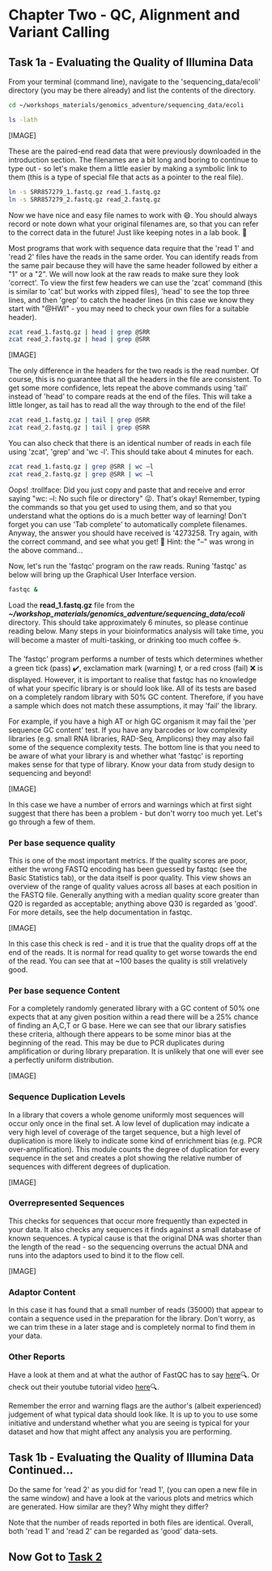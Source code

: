 # Chapter Two - QC, Alignment and Variant Calling
## Task 1a - Evaluating the Quality of Illumina Data
From your terminal (command line), navigate to the 'sequencing_data/ecoli' directory (you may be there already) and list the contents of the directory.
```bash
cd ~/workshops_materials/genomics_adventure/sequencing_data/ecoli

ls -lath
```
[IMAGE]

These are the paired-end read data that were previously downloaded in the introduction section. The filenames are a bit long and boring to continue to type out - so let's make them a little easier by making a symbolic link to them (this is a type of special file that acts as a pointer to the real file).
```bash
ln -s SRR857279_1.fastq.gz read_1.fastq.gz
ln -s SRR857279_2.fastq.gz read_2.fastq.gz
```

Now we have nice and easy file names to work with :smile:. You should always record or note down what your original filenames are, so that you can refer to the correct data in the future! Just like keeping notes in a lab book. :open_book:

Most programs that work with sequence data require that the 'read 1' and 'read 2' files have the reads in the same order. You can identify reads from the same pair because they will have the same header followed by either a "1" or a "2". We will now look at the raw reads to make sure they look 'correct'. To view the first few headers we can use the 'zcat' command (this is similar to 'cat' but works with zipped files), 'head' to see the top three lines, and then 'grep' to catch the header lines (in this case we know they start with "@HWI" - you may need to check your own files for a suitable header).
```bash
zcat read_1.fastq.gz | head | grep @SRR
zcat read_2.fastq.gz | head | grep @SRR
```

[IMAGE]

The only difference in the headers for the two reads is the read number. Of course, this is no guarantee that all the headers in the file are consistent. To get some more confidence, lets repeat the above commands using 'tail' instead of 'head' to compare reads at the end of the files. This will take a little longer, as tail has to read all the way through to the end of the file!
```bash
zcat read_1.fastq.gz | tail | grep @SRR
zcat read_2.fastq.gz | tail | grep @SRR
```

You can also check that there is an identical number of reads in each file using 'zcat', 'grep' and 'wc -l'. This should take about 4 minutes for each.
```bash
zcat read_1.fastq.gz | grep @SRR | wc –l
zcat read_2.fastq.gz | grep @SRR | wc –l
```

Oops! :trollface: Did you just copy and paste that and receive and error saying "wc: –l: No such file or directory" :stuck_out_tongue_winking_eye:. That's okay! Remember, typing the commands so that you get used to using them, and so that you understand what the options do is a much better way of learning! Don't forget you can use 'Tab complete' to automatically complete filenames. Anyway, the answer you should have received is '4273258. Try again, with the correct command, and see what you get! :hugs: Hint: the "–" was wrong in the above command...

Now, let's run the 'fastqc' program on the raw reads. Runing 'fastqc' as below will bring up the Graphical User Interface version.
```bash
fastqc &
```

Load the **read_1.fastq.gz** file from the ***~/workshop_materials/genomics_adventure/sequencing_data/ecoli*** directory. This should take approximately 6 minutes, so please continue reading below. Many steps in your bioinformatics analysis will take time, you will become a master of multi-tasking, or drinking too much coffee :coffee:.

The 'fastqc' program performs a number of tests which determines whether a green tick (pass) :heavy_check_mark:, exclamation mark (warning) :exclamation:, or a red cross (fail) :x: is displayed. However, it is important to realise that fastqc has no knowledge of what your specific library is or should look like. All of its tests are based on a completely random library with 50% GC content. Therefore, if you have a sample which does not match these assumptions, it may 'fail' the library.

For example, if you have a high AT or high GC organism it may fail the 'per sequence GC content' test. If you have any barcodes or low complexity libraries (e.g. small RNA libraries, RAD-Seq, Amplicons) they may also fail some of the sequence complexity tests. The bottom line is that you need to be aware of what your library is and whether what 'fastqc' is reporting makes sense for that type of library. Know your data from study design to sequencing and beyond!

[IMAGE]

In this case we have a number of errors and warnings which at first sight suggest that there has been a problem - but don't worry too much yet. Let's go through a few of them.

### Per base sequence quality
This is one of the most important metrics. If the quality scores are poor, either the wrong FASTQ encoding has been guessed by fastqc (see the Basic Statistics tab), or the data itself is poor quality. This view shows an overview of the range of quality values across all bases at each position in the FASTQ file.  Generally anything with a median quality score greater than Q20 is regarded as acceptable; anything above Q30 is regarded as 'good'. For more details, see the help documentation in fastqc.

[IMAGE]

In this case this check is red - and it is true that the quality drops off at the end of the reads. It is normal for read quality to get worse towards the end of the read. You can see that at ~100 bases the quality is still vrelatively good.

### Per base sequence Content
For a completely randomly generated library with a GC content of 50% one expects that at any given position within a read there will be a 25% chance of finding an A,C,T or G base. Here we can see that our library satisfies these criteria, although there appears to be some minor bias at the beginning of the read. This may be due to PCR duplicates during amplification or during library preparation. It is unlikely that one will ever see a perfectly uniform distribution.

[IMAGE]

### Sequence Duplication Levels
In a library that covers a whole genome uniformly most sequences will occur only once in the final set. A low level of duplication may indicate a very high level of coverage of the target sequence, but a high level of duplication is more likely to indicate some kind of enrichment bias (e.g. PCR over-amplification).
This module counts the degree of duplication for every sequence in the set and creates a plot showing the relative number of sequences with different degrees of duplication. 

[IMAGE]

### Overrepresented Sequences
This checks for sequences that occur more frequently than expected in your data. It also checks any sequences it finds against a small database of known sequences. A typical cause is that the original DNA was shorter than the length of the read - so the sequencing overruns the actual DNA and runs into the adaptors used to bind it to the flow cell.

[IMAGE]

### Adaptor Content
In this case it has found that a small number of reads (35000) that appear to contain a sequence used in the preparation for the library. Don't worry, as we can trim these in a later stage and is completely normal to find them in your data.

### Other Reports
Have a look at them and at what the author of FastQC has to say [here](https://www.bioinformatics.babraham.ac.uk/projects/fastqc/Help/3%20Analysis%20Modules/):mag:. Or check out their youtube tutorial video [here](https://www.youtube.com/watch?v=bz93ReOv87Y):mag:.

Remember the error and warning flags are the author's (albeit experienced) judgement of what typical data should look like. It is up to you to use some initiative and understand whether what you are seeing is typical for your dataset and how that might affect any analysis you are performing.

## Task 1b - Evaluating the Quality of Illumina Data Continued...
Do the same for 'read 2' as you did for 'read 1', (you can open a new file in the same window) and have a look at the various plots and metrics which are generated. How similar are they? Why might they differ?

Note that the number of reads reported in both files are identical. Overall, both 'read 1' and 'read 2' can be regarded as 'good' data-sets.

## Now Got to [Task 2](https://github.com/guyleonard/genomics_adventure/blob/release/chapter_2/task_2.md)
